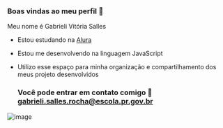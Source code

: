 ### Boas vindas ao meu perfil 💙

Meu nome é Gabrieli Vitória Salles

- Estou estudando na [Alura](https://www.alura.com.br)
- Estou me desenvolvendo na linguagem JavaScript
- Utilizo esse espaço para minha organização e compartilhamento dos meus projeto desenvolvidos

  ### Você pode entrar em contato comigo 📧 gabrieli.salles.rocha@escola.pr.gov.br 


![image](https://github.com/gabrielisalles/gabrielisalles/assets/137202354/646997c3-4446-4c7c-9330-64a3e21f5404)
